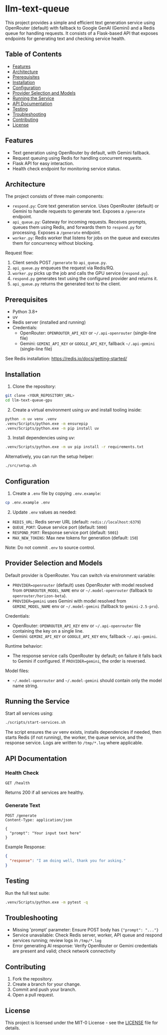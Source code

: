 # llm-text-queue

This project provides a simple and efficient text generation service using OpenRouter (default) with fallback to Google GenAI (Gemini) and a Redis queue for handling requests. It consists of a Flask-based API that exposes endpoints for generating text and checking service health.

## Table of Contents

- [Features](#features)
- [Architecture](#architecture)
- [Prerequisites](#prerequisites)
- [Installation](#installation)
- [Configuration](#configuration)
- [Provider Selection and Models](#provider-selection-and-models)
- [Running the Service](#running-the-service)
- [API Documentation](#api-documentation)
- [Testing](#testing)
- [Troubleshooting](#troubleshooting)
- [Contributing](#contributing)
- [License](#license)

## Features

*   Text generation using OpenRouter by default, with Gemini fallback.
*   Request queuing using Redis for handling concurrent requests.
*   Flask API for easy interaction.
*   Health check endpoint for monitoring service status.

## Architecture

The project consists of three main components:

*   `respond.py`: Core text generation service. Uses OpenRouter (default) or Gemini to handle requests to generate text. Exposes a `/generate` endpoint.
*   `api_queue.py`: Gateway for incoming requests. Receives prompts, queues them using Redis, and forwards them to `respond.py` for processing. Exposes a `/generate` endpoint.
*   `worker.py`: Redis worker that listens for jobs on the queue and executes them for concurrency without blocking.

Request flow:

1. Client sends POST `/generate` to `api_queue.py`.
2. `api_queue.py` enqueues the request via Redis/RQ.
3. `worker.py` picks up the job and calls the GPU service (`respond.py`).
4. `respond.py` generates text using the configured provider and returns it.
5. `api_queue.py` returns the generated text to the client.

## Prerequisites

*   Python 3.8+
*   uv
*   Redis server (installed and running)
*   Credentials:
    * OpenRouter: `OPENROUTER_API_KEY` or `~/.api-openrouter` (single-line file)
    * Gemini: `GEMINI_API_KEY` or `GOOGLE_API_KEY`, fallback `~/.api-gemini` (single-line file)

See Redis installation: https://redis.io/docs/getting-started/

## Installation

1. Clone the repository:

```bash
git clone <YOUR_REPOSITORY_URL>
cd llm-text-queue-gpu
```

2. Create a virtual environment using uv and install tooling inside:

```bash
python -m uv venv .venv
.venv/Scripts/python.exe -m ensurepip
.venv/Scripts/python.exe -m pip install uv
```

3. Install dependencies using uv:

```bash
.venv/Scripts/python.exe -m uv pip install -r requirements.txt
```

Alternatively, you can run the setup helper:

```bash
./src/setup.sh
```

## Configuration

1. Create a `.env` file by copying `.env.example`:

```bash
cp .env.example .env
```

2. Update `.env` values as needed:

* `REDIS_URL`: Redis server URL (default: `redis://localhost:6379`)
* `QUEUE_PORT`: Queue service port (default: `5000`)
* `RESPOND_PORT`: Response service port (default: `5001`)
* `MAX_NEW_TOKENS`: Max new tokens for generation (default: `150`)

Note: Do not commit `.env` to source control.

## Provider Selection and Models

Default provider is OpenRouter. You can switch via environment variable:

- `PROVIDER=openrouter` (default) uses OpenRouter with model resolved from `OPENROUTER_MODEL_NAME` env or `~/.model-openrouter` (fallback to `openrouter/horizon-beta`).
- `PROVIDER=gemini` uses Gemini with model resolved from `GEMINI_MODEL_NAME` env or `~/.model-gemini` (fallback to `gemini-2.5-pro`).

Credentials:

- OpenRouter: `OPENROUTER_API_KEY` env or `~/.api-openrouter` file containing the key on a single line.
- Gemini: `GEMINI_API_KEY` or `GOOGLE_API_KEY` env, fallback `~/.api-gemini`.

Runtime behavior:

- The response service calls OpenRouter by default; on failure it falls back to Gemini if configured. If `PROVIDER=gemini`, the order is reversed.

Model files:

- `~/.model-openrouter` and `~/.model-gemini` should contain only the model name string.

## Running the Service

Start all services using:

```bash
./scripts/start-services.sh
```

The script ensures the uv venv exists, installs dependencies if needed, then starts Redis (if not running), the worker, the queue service, and the response service. Logs are written to `/tmp/*.log` where applicable.

## API Documentation

### Health Check

```http
GET /health
```

Returns 200 if all services are healthy.

### Generate Text

```http
POST /generate
Content-Type: application/json

{
  "prompt": "Your input text here"
}
```

Example Response:

```json
{
  "response": "I am doing well, thank you for asking."
}
```

## Testing

Run the full test suite:

```bash
.venv/Scripts/python.exe -m pytest -q
```

## Troubleshooting

* Missing 'prompt' parameter: Ensure POST body has `{"prompt": "..."}`
* Service unavailable: Check Redis server, worker, API queue and respond services running; review logs in `/tmp/*.log`
* Error generating AI response: Verify OpenRouter or Gemini credentials are present and valid; check network connectivity

## Contributing

1. Fork the repository.
2. Create a branch for your change.
3. Commit and push your branch.
4. Open a pull request.

## License

This project is licensed under the MIT-0 License - see the [LICENSE](LICENSE) file for details.